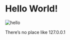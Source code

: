 # Hello World!


![hello](https://media4.giphy.com/media/v1.Y2lkPTc5MGI3NjExNmcyancyMjlkdnFkMDY3eHB2M3dmZWY0ZWQ3NjB2dTF4YWQ4M2NyOCZlcD12MV9pbnRlcm5hbF9naWZfYnlfaWQmY3Q9Zw/qgQUggAC3Pfv687qPC/giphy.gif)

There’s no place like 127.0.0.1
